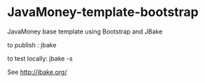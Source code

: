 JavaMoney-template-bootstrap
============================

JavaMoney base template using Bootstrap and JBake

to publish : jbake


to test locally: jbake -s

See http://jbake.org/